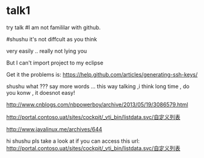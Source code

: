 # talk1

try talk
#I am not famililar with github.

#shushu
it's not diffcult as you think

very easily .. really  not lying you 

But I can't import project to my eclipse

Get it
the problems is:
https://help.github.com/articles/generating-ssh-keys/

shushu
what ??? say more words ...   this way talking  ,i think long time , do you konw , it doesnot easy!

http://www.cnblogs.com/nbpowerboy/archive/2013/05/19/3086579.html

http://portal.contoso.uat/sites/cockpit/_vti_bin/listdata.svc/自定义列表

http://www.javalinux.me/archives/644

 hi shushu
 pls take a look at if you can access this url:  http://portal.contoso.uat/sites/cockpit/_vti_bin/listdata.svc/自定义列表
